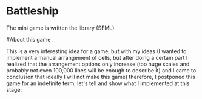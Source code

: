 # Battleship
The mini game is written the library (SFML)

#About this game

This is a very interesting idea for a game, but with my ideas (I wanted to implement a manual arrangement of cells, but after doing a certain part I realized that the arrangement options only increase (too huge scales and probably not even 100,000 lines will be enough to describe it) and I came to conclusion that ideally I will not make this game) therefore, I postponed this game for an indefinite term, let's tell and show what I implemented at this stage:
